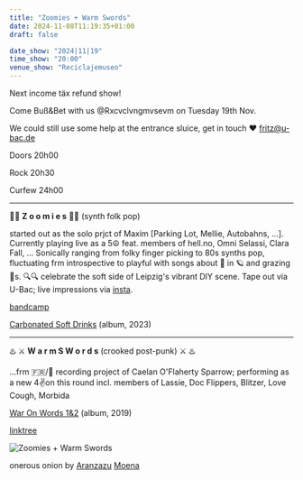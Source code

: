 ```yaml
---
title: "Zoomies + Warm Swords"
date: 2024-11-08T11:19:35+01:00
draft: false

date_show: "2024|11|19"
time_show: "20:00"
venue_show: "Reciclajemuseo"
---
```


Next income täx refund show!

Come Buß&Bet with us @Rxcvclvngmvsevm on Tuesday 19th Nov.

We could still use some help at the entrance sluice, get in touch ❤️ fritz@u-bac.de

Doors 20h00

Rock 20h30

Curfew 24h00

---

🔬🔬 **Z o o m i e s** 🔬🔬 (synth folk pop)

started out as the solo prjct of Maxim [Parking Lot, Mellie, Autobahns, ...]. Currently playing live as a 5☮️ feat. members of hell.no, Omni Selassi, Clara Fall, ...
Sonically ranging from folky finger picking to 80s synths pop, fluctuating frm introspective to playful with songs about 🐶 in 🪐 and grazing 🐳s.
🔍🔍 celebrate the soft side of Leipzig's vibrant DIY scene. Tape out via U-Bac; live impressions via [insta](https://www.instagram.com/zoomies__music).

[bandcamp](https://zoomiesmusic.bandcamp.com/)

[Carbonated Soft Drinks](https://ubac.bandcamp.com/album/carbonated-soft-drinks) (album, 2023)

---

♨️ ⚔️ **W a r m S W o r d s** (crooked post-punk) ⚔️ ♨️

...frm 🇫🇷/🥝 recording project of Caelan O'Flaherty Sparrow; performing as a new 4✌️on this round incl. members of Lassie, Doc Flippers, Blitzer, Love Cough, Morbida

[War On Words 1&2](https://ubac.bandcamp.com/album/war-on-words-1-2) (album, 2019)

[linktree](https://linktr.ee/warmswords)

![Zoomies + Warm Swords](../../posters/2024-11-19.jpg)

onerous onion by [Aranzazu](https://aranzazumoena.com/) [Moena](https://www.instagram.com/aranzazumoena)
